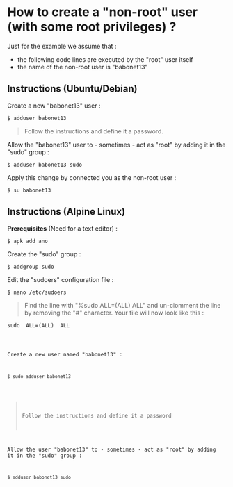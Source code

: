 How to create a "non-root" user (with some root privileges) ? 
==
Just for the example we assume that : 
* the following code lines are executed by the "root" user itself
* the name of the non-root user is "babonet13"

Instructions (Ubuntu/Debian)
-
Create a new "babonet13" user :
<pre><code>$ adduser babonet13</code></pre>
> Follow the instructions and define it a password.

Allow the "babonet13" user to - sometimes - act as "root" by adding it in the "sudo" group :
<pre><code>$ adduser babonet13 sudo</code></pre>

Apply this change by connected you as the non-root user :
<pre><code>$ su babonet13</code></pre>


Instructions (Alpine Linux)
-
__Prerequisites__ (Need for a text editor) :
<pre><code>$ apk add ano</code></pre>

Create the "sudo" group :
<pre><code>$ addgroup sudo </code></pre>

Edit the "sudoers" configuration file : 
<pre><code>$ nano /etc/sudoers</code></pre>
> Find the line with "%sudo ALL=(ALL) ALL" and un-ciomment the line by removing the "#" character. Your file will now look like this :  
<pre><code>sudo  ALL=(ALL)  ALL</pre>

Create a new user named "babonet13" :
<pre><code>$ sudo adduser babonet13</code></pre>
> Follow the instructions and define it a password

Allow the user "babonet13" to - sometimes - act as "root" by adding it in the "sudo" group :
<pre><code>$ adduser babonet13 sudo</code></pre>
